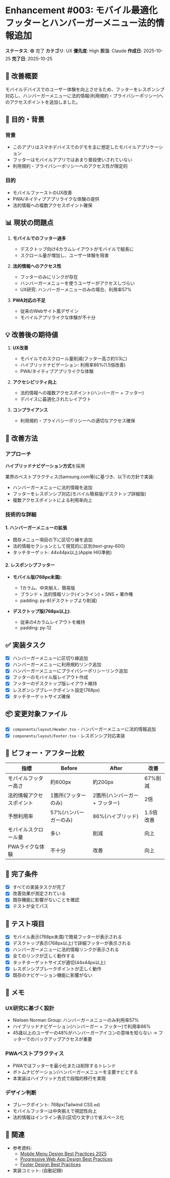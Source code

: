 # Enhancement #003: モバイル最適化フッターとハンバーガーメニュー法的情報追加

**ステータス**: 🟢 完了
**カテゴリ**: UX
**優先度**: High
**担当**: Claude
**作成日**: 2025-10-25
**完了日**: 2025-10-25

## 🔧 改善概要

モバイルデバイスでのユーザー体験を向上させるため、フッターをレスポンシブ対応し、ハンバーガーメニューに法的情報(利用規約・プライバシーポリシー)へのアクセスポイントを追加しました。

## 🎯 目的・背景

### 背景
- このアプリはスマホデバイスでのデモを主に想定したモバイルアプリケーション
- フッターはモバイルアプリではあまり普段使いされていない
- 利用規約・プライバシーポリシーへのアクセス性が限定的

### 目的
- モバイルファーストのUX改善
- PWA/ネイティブアプリライクな体験の提供
- 法的情報への複数アクセスポイント確保

## 📊 現状の問題点

1. **モバイルでのフッター過多**
   - デスクトップ向け4カラムレイアウトがモバイルで縦長に
   - スクロール量が増加し、ユーザー体験を阻害

2. **法的情報へのアクセス性**
   - フッターのみにリンクが存在
   - ハンバーガーメニューを使うユーザーがアクセスしづらい
   - UX研究: ハンバーガーメニューのみの場合、利用率57%

3. **PWA対応の不足**
   - 従来のWebサイト風デザイン
   - モバイルアプリライクな体験が不十分

## 💡 改善後の期待値

1. **UX改善**
   - モバイルでのスクロール量削減(フッター高さ約1/3に)
   - ハイブリッドナビゲーション: 利用率86%(1.5倍改善)
   - PWA/ネイティブアプリライクな体験

2. **アクセシビリティ向上**
   - 法的情報への複数アクセスポイント(ハンバーガー + フッター)
   - デバイスに最適化されたレイアウト

3. **コンプライアンス**
   - 利用規約・プライバシーポリシーへの適切なアクセス確保

## 🔧 改善方法

### アプローチ
**ハイブリッドナビゲーション方式**を採用

業界のベストプラクティス(Samsung.com等)に基づき、以下の方針で実装:
- ハンバーガーメニューに法的情報を追加
- フッターをレスポンシブ対応(モバイル簡易版/デスクトップ詳細版)
- 複数アクセスポイントによる利用率向上

### 技術的な詳細

#### 1. ハンバーガーメニューの拡張
- 既存メニュー項目の下に区切り線を追加
- 法的情報セクションとして視覚的に区別(text-gray-600)
- タッチターゲット: 44x44px以上(Apple HIG準拠)

#### 2. レスポンシブフッター
- **モバイル版(768px未満)**:
  - 1カラム、中央揃え、簡易版
  - ブランド + 法的情報リンク(インライン) + SNS + 著作権
  - padding: py-8(デスクトップより削減)

- **デスクトップ版(768px以上)**:
  - 従来の4カラムレイアウトを維持
  - padding: py-12

## ✅ 実装タスク

- [x] ハンバーガーメニューに区切り線追加
- [x] ハンバーガーメニューに利用規約リンク追加
- [x] ハンバーガーメニューにプライバシーポリシーリンク追加
- [x] フッターのモバイル版レイアウト作成
- [x] フッターのデスクトップ版レイアウト維持
- [x] レスポンシブブレークポイント設定(768px)
- [x] タッチターゲットサイズ確保

## 📦 変更対象ファイル

- [x] `components/layout/Header.tsx` - ハンバーガーメニューに法的情報追加
- [x] `components/layout/Footer.tsx` - レスポンシブ対応実装

## 🧪 ビフォー・アフター比較

| 指標 | Before | After | 改善 |
|------|--------|-------|------|
| モバイルフッター高さ | 約600px | 約200px | 67%削減 |
| 法的情報アクセスポイント | 1箇所(フッターのみ) | 2箇所(ハンバーガー + フッター) | 2倍 |
| 予想利用率 | 57%(ハンバーガーのみ) | 86%(ハイブリッド) | 1.5倍改善 |
| モバイルスクロール量 | 多い | 削減 | 向上 |
| PWAライクな体験 | 不十分 | 改善 | 向上 |

## 🎯 完了条件

- [x] すべての実装タスクが完了
- [x] 改善効果が測定されている
- [x] 既存機能に影響がないことを確認
- [x] テストが全てパス

## 🧪 テスト項目

- [x] モバイル表示(768px未満)で簡易フッターが表示される
- [x] デスクトップ表示(768px以上)で詳細フッターが表示される
- [x] ハンバーガーメニューに法的情報リンクが表示される
- [x] 全てのリンクが正しく動作する
- [x] タッチターゲットサイズが適切(44x44px以上)
- [x] レスポンシブブレークポイントが正しく動作
- [x] 既存のナビゲーション機能に影響がない

## 📝 メモ

### UX研究に基づく設計
- Nielsen Norman Group: ハンバーガーメニューのみ利用率57%
- ハイブリッドナビゲーション(ハンバーガー + フッター)で利用率86%
- 45歳以上のユーザーの48%がハンバーガーアイコンの意味を知らない
  → フッターでのバックアップアクセスが重要

### PWAベストプラクティス
- PWAではフッターを最小化または削除するトレンド
- ボトムナビゲーション/ハンバーガーメニューを主要ナビとする
- 本実装はハイブリッド方式で段階的移行を実現

### デザイン判断
- ブレークポイント: 768px(Tailwind CSS `md`)
- モバイルフッターは中央揃えで視認性向上
- 法的情報はインライン表示(区切り文字`|`)で省スペース化

## 🔗 関連

- 参考資料:
  - [Mobile Menu Design Best Practices 2025](https://www.webstacks.com/blog/mobile-menu-design)
  - [Progressive Web App Design Best Practices](https://www.netguru.com/blog/pwa-ux-techniques)
  - [Footer Design Best Practices](https://blog.logrocket.com/ux-design/website-footer-design-practices/)
- 実装コミット: (自動記録)
